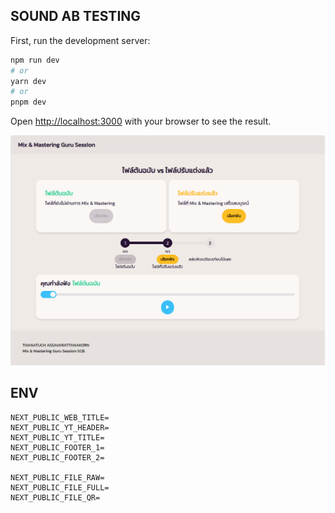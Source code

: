## SOUND AB TESTING

First, run the development server:

```bash
npm run dev
# or
yarn dev
# or
pnpm dev
```

Open [http://localhost:3000](http://localhost:3000) with your browser to see the result.

<img src="./Screenshot.png">

## ENV

``` 
NEXT_PUBLIC_WEB_TITLE=
NEXT_PUBLIC_YT_HEADER=
NEXT_PUBLIC_YT_TITLE=
NEXT_PUBLIC_FOOTER_1=
NEXT_PUBLIC_FOOTER_2=

NEXT_PUBLIC_FILE_RAW=
NEXT_PUBLIC_FILE_FULL=
NEXT_PUBLIC_FILE_QR=
```



